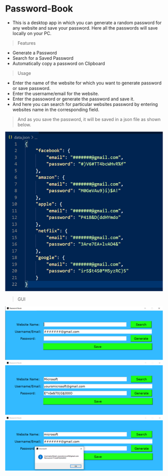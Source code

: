 # Password-Book
* This is a desktop app in which you can generate a random password for any website and save your password. Here all the passwords will save locally on your PC.

> Features
* Generate a Password
* Search for a Saved Password
* Automatically copy a password on Clipboard

> Usage
* Enter the name of the website for which you want to generate password or save password.
* Enter the username/email for the website.
* Enter the passoword or generate the password and save it. 
* And here you can search for particular websites password by entering websites name in the corresponding field.

> And as you save the password, it will be saved in a json file as shown below.

![Data](images/json.png)

> GUI

![GUI](images/1.png)
![GUI](images/2.png)
![GUI](images/3.png)
